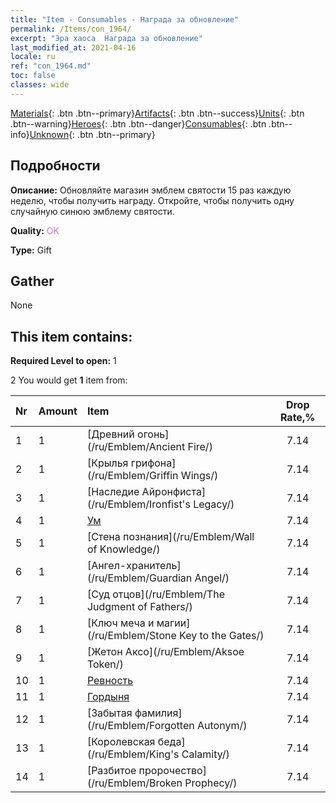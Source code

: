 ```yaml
---
title: "Item - Consumables - Награда за обновление"
permalink: /Items/con_1964/
excerpt: "Эра хаоса  Награда за обновление"
last_modified_at: 2021-04-16
locale: ru
ref: "con_1964.md"
toc: false
classes: wide
---
```

 [Materials](/ru/Items/){: .btn .btn--primary}[Artifacts](/ru/Items/Artifacts/){: .btn .btn--success}[Units](/ru/Items/Units/){: .btn .btn--warning}[Heroes](/ru/Items/Heroes/){: .btn .btn--danger}[Consumables](/ru/Items/Consumables/){: .btn .btn--info}[Unknown](/ru/Items/Unknown/){: .btn .btn--primary}

## Подробности
 **Описание:** Обновляйте магазин эмблем святости 15 раз каждую неделю, чтобы получить награду. Откройте, чтобы получить одну случайную синюю эмблему святости.

 **Quality:** <span style="color: #DA70D6">OK</span>

 **Type:** Gift

## Gather

  None

## This item contains:

 **Required Level to open:** 1

 2 You would get **1** item  from:

  | Nr | Amount |     Item    | Drop Rate,% |
  |:---|:-------|:------------|:---------:|
  | 1 | 1 | [Древний огонь](/ru/Emblem/Ancient Fire/) | 7.14 | 
  | 2 | 1 | [Крылья грифона](/ru/Emblem/Griffin Wings/) | 7.14 | 
  | 3 | 1 | [Наследие Айронфиста](/ru/Emblem/Ironfist's Legacy/) | 7.14 | 
  | 4 | 1 | [Ум](/ru/Emblem/Witness/) | 7.14 | 
  | 5 | 1 | [Стена познания](/ru/Emblem/Wall of Knowledge/) | 7.14 | 
  | 6 | 1 | [Ангел-хранитель](/ru/Emblem/Guardian Angel/) | 7.14 | 
  | 7 | 1 | [Суд отцов](/ru/Emblem/The Judgment of Fathers/) | 7.14 | 
  | 8 | 1 | [Ключ меча и магии](/ru/Emblem/Stone Key to the Gates/) | 7.14 | 
  | 9 | 1 | [Жетон Аксо](/ru/Emblem/Aksoe Token/) | 7.14 | 
  | 10 | 1 | [Ревность](/ru/Emblem/Jealousy/) | 7.14 | 
  | 11 | 1 | [Гордыня](/ru/Emblem/Arrogance/) | 7.14 | 
  | 12 | 1 | [Забытая фамилия](/ru/Emblem/Forgotten Autonym/) | 7.14 | 
  | 13 | 1 | [Королевская беда](/ru/Emblem/King's Calamity/) | 7.14 | 
  | 14 | 1 | [Разбитое пророчество](/ru/Emblem/Broken Prophecy/) | 7.14 | 
